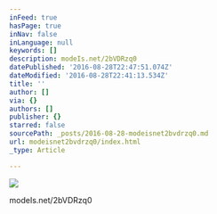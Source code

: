 ```yaml
---
inFeed: true
hasPage: true
inNav: false
inLanguage: null
keywords: []
description: modeIs.net/2bVDRzq0
datePublished: '2016-08-28T22:47:51.074Z'
dateModified: '2016-08-28T22:41:13.534Z'
title: ''
author: []
via: {}
authors: []
publisher: {}
starred: false
sourcePath: _posts/2016-08-28-modeisnet2bvdrzq0.md
url: modeisnet2bvdrzq0/index.html
_type: Article

---
```

![](https://the-grid-user-content.s3-us-west-2.amazonaws.com/cae8e047-056c-48fd-b9b4-297218a85630.jpg)

modeIs.net/2bVDRzq0